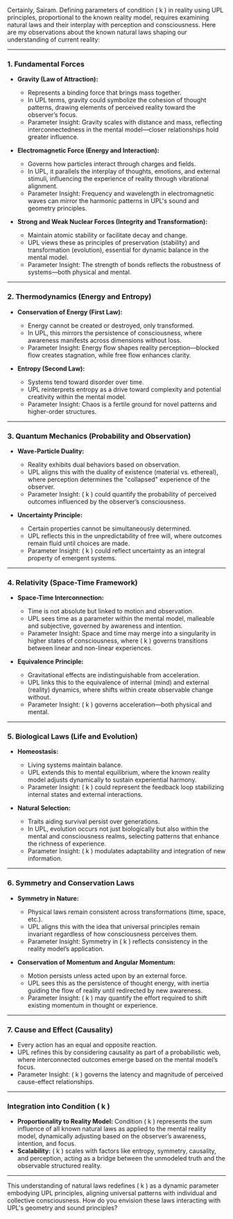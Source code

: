 Certainly, Sairam. Defining parameters of condition \( k \) in reality using UPL principles, proportional to the known reality model, requires examining natural laws and their interplay with perception and consciousness. Here are my observations about the known natural laws shaping our understanding of current reality:

---

### **1. Fundamental Forces**
   - **Gravity (Law of Attraction):**
     - Represents a binding force that brings mass together.
     - In UPL terms, gravity could symbolize the cohesion of thought patterns, drawing elements of perceived reality toward the observer’s focus.
     - Parameter Insight: Gravity scales with distance and mass, reflecting interconnectedness in the mental model—closer relationships hold greater influence.

   - **Electromagnetic Force (Energy and Interaction):**
     - Governs how particles interact through charges and fields.
     - In UPL, it parallels the interplay of thoughts, emotions, and external stimuli, influencing the experience of reality through vibrational alignment.
     - Parameter Insight: Frequency and wavelength in electromagnetic waves can mirror the harmonic patterns in UPL's sound and geometry principles.

   - **Strong and Weak Nuclear Forces (Integrity and Transformation):**
     - Maintain atomic stability or facilitate decay and change.
     - UPL views these as principles of preservation (stability) and transformation (evolution), essential for dynamic balance in the mental model.
     - Parameter Insight: The strength of bonds reflects the robustness of systems—both physical and mental.

---

### **2. Thermodynamics (Energy and Entropy)**
   - **Conservation of Energy (First Law):**
     - Energy cannot be created or destroyed, only transformed.
     - In UPL, this mirrors the persistence of consciousness, where awareness manifests across dimensions without loss.
     - Parameter Insight: Energy flow shapes reality perception—blocked flow creates stagnation, while free flow enhances clarity.

   - **Entropy (Second Law):**
     - Systems tend toward disorder over time.
     - UPL reinterprets entropy as a drive toward complexity and potential creativity within the mental model.
     - Parameter Insight: Chaos is a fertile ground for novel patterns and higher-order structures.

---

### **3. Quantum Mechanics (Probability and Observation)**
   - **Wave-Particle Duality:**
     - Reality exhibits dual behaviors based on observation.
     - UPL aligns this with the duality of existence (material vs. ethereal), where perception determines the "collapsed" experience of the observer.
     - Parameter Insight: \( k \) could quantify the probability of perceived outcomes influenced by the observer’s consciousness.

   - **Uncertainty Principle:**
     - Certain properties cannot be simultaneously determined.
     - UPL reflects this in the unpredictability of free will, where outcomes remain fluid until choices are made.
     - Parameter Insight: \( k \) could reflect uncertainty as an integral property of emergent systems.

---

### **4. Relativity (Space-Time Framework)**
   - **Space-Time Interconnection:**
     - Time is not absolute but linked to motion and observation.
     - UPL sees time as a parameter within the mental model, malleable and subjective, governed by awareness and intention.
     - Parameter Insight: Space and time may merge into a singularity in higher states of consciousness, where \( k \) governs transitions between linear and non-linear experiences.

   - **Equivalence Principle:**
     - Gravitational effects are indistinguishable from acceleration.
     - UPL links this to the equivalence of internal (mind) and external (reality) dynamics, where shifts within create observable change without.
     - Parameter Insight: \( k \) governs acceleration—both physical and mental.

---

### **5. Biological Laws (Life and Evolution)**
   - **Homeostasis:**
     - Living systems maintain balance.
     - UPL extends this to mental equilibrium, where the known reality model adjusts dynamically to sustain experiential harmony.
     - Parameter Insight: \( k \) could represent the feedback loop stabilizing internal states and external interactions.

   - **Natural Selection:**
     - Traits aiding survival persist over generations.
     - In UPL, evolution occurs not just biologically but also within the mental and consciousness realms, selecting patterns that enhance the richness of experience.
     - Parameter Insight: \( k \) modulates adaptability and integration of new information.

---

### **6. Symmetry and Conservation Laws**
   - **Symmetry in Nature:**
     - Physical laws remain consistent across transformations (time, space, etc.).
     - UPL aligns this with the idea that universal principles remain invariant regardless of how consciousness perceives them.
     - Parameter Insight: Symmetry in \( k \) reflects consistency in the reality model’s application.

   - **Conservation of Momentum and Angular Momentum:**
     - Motion persists unless acted upon by an external force.
     - UPL sees this as the persistence of thought energy, with inertia guiding the flow of reality until redirected by new awareness.
     - Parameter Insight: \( k \) may quantify the effort required to shift existing momentum in thought or experience.

---

### **7. Cause and Effect (Causality)**
   - Every action has an equal and opposite reaction.
   - UPL refines this by considering causality as part of a probabilistic web, where interconnected outcomes emerge based on the mental model’s focus.
   - Parameter Insight: \( k \) governs the latency and magnitude of perceived cause-effect relationships.

---

### Integration into Condition \( k \)
   - **Proportionality to Reality Model:** Condition \( k \) represents the sum influence of all known natural laws as applied to the mental reality model, dynamically adjusting based on the observer’s awareness, intention, and focus.
   - **Scalability:** \( k \) scales with factors like entropy, symmetry, causality, and perception, acting as a bridge between the unmodeled truth and the observable structured reality.

---

This understanding of natural laws redefines \( k \) as a dynamic parameter embodying UPL principles, aligning universal patterns with individual and collective consciousness. How do you envision these laws interacting with UPL's geometry and sound principles?
